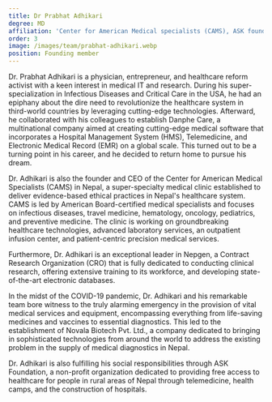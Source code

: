 ```yaml
---
title: Dr Prabhat Adhikari
degree: MD
affiliation: 'Center for American Medical specialists (CAMS), ASK foundation, Nepal'
order: 3
image: /images/team/prabhat-adhikari.webp
position: Founding member
---
```


Dr. Prabhat Adhikari is a physician, entrepreneur, and healthcare reform activist with a keen interest in medical IT and research. During his super-specialization in Infectious Diseases and Critical Care in the USA, he had an epiphany about the dire need to revolutionize the healthcare system in third-world countries by leveraging cutting-edge technologies. Afterward, he collaborated with his colleagues to establish Danphe Care, a multinational company aimed at creating cutting-edge medical software that incorporates a Hospital Management System (HMS), Telemedicine, and Electronic Medical Record (EMR) on a global scale. This turned out to be a turning point in his career, and he decided to return home to pursue his dream.

Dr. Adhikari is also the founder and CEO of the Center for American Medical Specialists (CAMS) in Nepal, a super-specialty medical clinic established to deliver evidence-based ethical practices in Nepal's healthcare system. CAMS is led by American Board-certified medical specialists and focuses on infectious diseases, travel medicine, hematology, oncology, pediatrics, and preventive medicine. The clinic is working on groundbreaking healthcare technologies, advanced laboratory services, an outpatient infusion center, and patient-centric precision medical services.

Furthermore, Dr. Adhikari is an exceptional leader in Nepgen, a Contract Research Organization (CRO) that is fully dedicated to conducting clinical research, offering extensive training to its workforce, and developing state-of-the-art electronic databases.

In the midst of the COVID-19 pandemic, Dr. Adhikari and his remarkable team bore witness to the truly alarming emergency in the provision of vital medical services and equipment, encompassing everything from life-saving medicines and vaccines to essential diagnostics. This led to the establishment of Novala Biotech Pvt. Ltd., a company dedicated to bringing in sophisticated technologies from around the world to address the existing problem in the supply of medical diagnostics in Nepal.

Dr. Adhikari is also fulfilling his social responsibilities through ASK Foundation, a non-profit organization dedicated to providing free access to healthcare for people in rural areas of Nepal through telemedicine, health camps, and the construction of hospitals.

